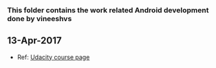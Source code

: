 ### This folder contains the work related Android development done by vineeshvs

## 13-Apr-2017
* Ref: [Udacity course page](https://classroom.udacity.com/courses/ud851)
